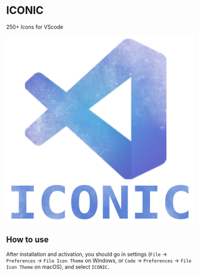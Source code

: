 # ICONIC

250+ Icons for VScode

![preview](https://raw.githubusercontent.com/gutterstyle/ICONIC/main/images/iconic.png)




## How to use

After installation and activation, you should go in settings (`File` → `Preferences` → `File Icon Theme` on Windows, or `Code` → `Preferences`  → `File Icon Theme` on macOS), and select `ICONIC`.